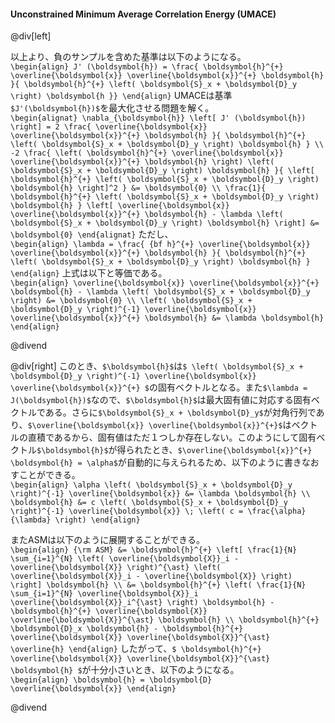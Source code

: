 #### Unconstrained Minimum Average Correlation Energy (UMACE)

@div[left]

以上より、負のサンプルを含めた基準は以下のようになる。<br>
`\begin{align} J' (\boldsymbol{h}) = \frac{ \boldsymbol{h}^{+} \overline{\boldsymbol{x}} \overline{\boldsymbol{x}}^{+} \boldsymbol{h} }{ \boldsymbol{h}^{+} \left( \boldsymbol{S}_x + \boldsymbol{D}_y \right) \boldsymbol{h }} \end{align}`
UMACEは基準`$J'(\boldsymbol{h})$`を最大化させる問題を解く。<br>
`\begin{alignat} \nabla_{\boldsymbol{h}} \left[ J' (\boldsymbol{h}) \right] = 2 \frac{ \overline{\boldsymbol{x}} \overline{\boldsymbol{x}}^{+} \boldsymbol{h} }{ \boldsymbol{h}^{+} \left( \boldsymbol{S}_x + \boldsymbol{D}_y \right) \boldsymbol{h} } \\ -2 \frac{ \left( \boldsymbol{h}^{+} \overline{\boldsymbol{x}} \overline{\boldsymbol{x}}^{+} \boldsymbol{h} \right) \left( \boldsymbol{S}_x + \boldsymbol{D}_y \right) \boldsymbol{h} }{ \left[ \boldsymbol{h}^{+} \left( \boldsymbol{S}_x + \boldsymbol{D}_y \right) \boldsymbol{h} \right]^2 } &= \boldsymbol{0} \\ \frac{1}{ \boldsymbol{h}^{+} \left( \boldsymbol{S}_x + \boldsymbol{D}_y \right) \boldsymbol{h} } \left[ \overline{\boldsymbol{x}} \overline{\boldsymbol{x}}^{+} \boldsymbol{h} - \lambda \left( \boldsymbol{S}_x + \boldsymbol{D}_y \right) \boldsymbol{h} \right] &= \boldsymbol{0} \end{alignat}`
ただし、<br>
`\begin{align} \lambda = \frac{ {bf h}^{+} \overline{\boldsymbol{x}} \overline{\boldsymbol{x}}^{+} \boldsymbol{h} }{ \boldsymbol{h}^{+} \left( \boldsymbol{S}_x + \boldsymbol{D}_y \right) \boldsymbol{h} } \end{align}`
上式は以下と等価である。<br>
`\begin{align} \overline{\boldsymbol{x}} \overline{\boldsymbol{x}}^{+} \boldsymbol{h} - \lambda \left( \boldsymbol{S}_x + \boldsymbol{D}_y \right) &= \boldsymbol{0} \\ \left( \boldsymbol{S}_x + \boldsymbol{D}_y \right)^{-1} \overline{\boldsymbol{x}} \overline{\boldsymbol{x}}^{+} \boldsymbol{h} &= \lambda \boldsymbol{h} \end{align}`

@divend

@div[right]
このとき、`$\boldsymbol{h}$`は`$ \left( \boldsymbol{S}_x + \boldsymbol{D}_y \right)^{-1} \overline{\boldsymbol{x}} \overline{\boldsymbol{x}}^{+} $`の固有ベクトルとなる。また`$\lambda = J(\boldsymbol{h})$`なので、`$\boldsymbol{h}$`は最大固有値に対応する固有ベクトルである。さらに`$\boldsymbol{S}_x + \boldsymbol{D}_y$`が対角行列であり、`$\overline{\boldsymbol{x}} \overline{\boldsymbol{x}}^{+}$`はベクトルの直積であるから、固有値はただ１つしか存在しない。このようにして固有ベクトル`$\boldsymbol{h}$`が得られたとき、`$\overline{\boldsymbol{x}}^{+} \boldsymbol{h} = \alpha$`が自動的に与えられるため、以下のように書きなおすことができる。<br>
`\begin{align} \alpha \left( \boldsymbol{S}_x + \boldsymbol{D}_y \right)^{-1} \overline{\boldsymbol{x}} &= \lambda \boldsymbol{h} \\ \boldsymbol{h} &= c \left( \boldsymbol{S}_x + \boldsymbol{D}_y \right)^{-1} \overline{\boldsymbol{x}} \; \left( c = \frac{\alpha}{\lambda} \right) \end{align}`

またASMは以下のように展開することができる。<br>
`\begin{align} {\rm ASM} &= \boldsymbol{h}^{+} \left[ \frac{1}{N} \sum_{i=1}^{N} \left( \overline{\boldsymbol{X}}_i - \overline{\boldsymbol{X}} \right)^{\ast} \left( \overline{\boldsymbol{X}}_i - \overline{\boldsymbol{X}} \right) \right] \boldsymbol{h} \\ &= \boldsymbol{h}^{+} \left( \frac{1}{N} \sum_{i=1}^{N} \overline{\boldsymbol{X}}_i \overline{\boldsymbol{X}}_i^{\ast} \right) \boldsymbol{h} - \boldsymbol{h}^{+} \overline{\boldsymbol{X}} \overline{\boldsymbol{X}}^{\ast} \boldsymbol{h} \\ \boldsymbol{h}^{+} \boldsymbol{D}_x \boldsymbol{h} - \boldsymbol{h}^{+} \overline{\boldsymbol{X}} \overline{\boldsymbol{X}}^{\ast} \overline{h} \end{align}`
したがって、`$ \boldsymbol{h}^{+} \overline{\boldsymbol{X}} \overline{\boldsymbol{X}}^{\ast} \boldsymbol{h} $`が十分小さいとき、以下のようになる。<br>
`\begin{align} \boldsymbol{h} = \boldsymbol{D} \overline{\boldsymbol{x}} \end{align}`

@divend
